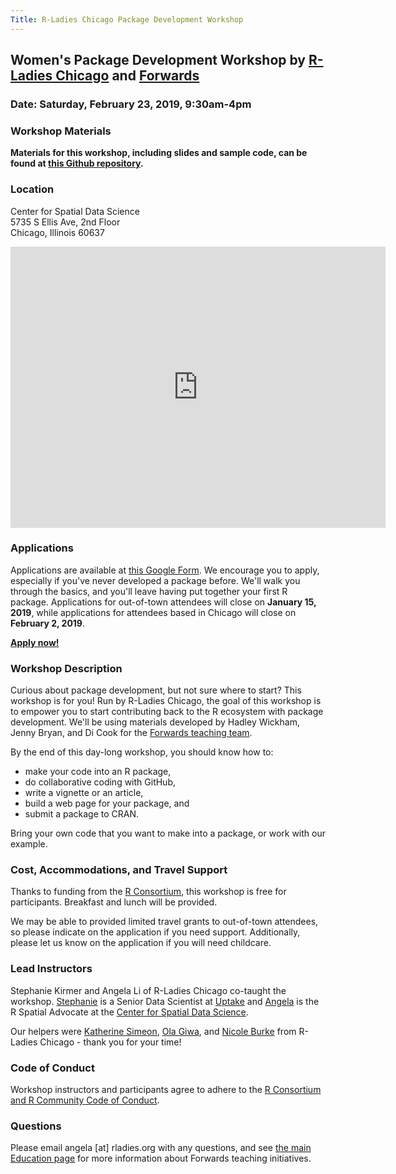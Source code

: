 ```yaml
---
Title: R-Ladies Chicago Package Development Workshop
---
```


## Women's Package Development Workshop by [R-Ladies Chicago](https://rladieschicago.org) and [Forwards](https://forwards.github.io)

### Date: Saturday, February 23, 2019, 9:30am-4pm

### Workshop Materials

**Materials for this workshop, including slides and sample code, can be found at [this Github repository](https://github.com/forwards/workshops/tree/master/Chicago2019).**

### Location

Center for Spatial Data Science  
5735 S Ellis Ave, 2nd Floor  
Chicago, Illinois 60637 

<iframe src="https://www.google.com/maps/embed?pb=!1m18!1m12!1m3!1d2974.7548639089937!2d-87.60317058411151!3d41.79049637886998!2m3!1f0!2f0!3f0!3m2!1i1024!2i768!4f13.1!3m3!1m2!1s0x880e293e7bd41241%3A0x5966b3036fc25171!2sSearle+Chemical+Laboratory%2C+5735+S+Ellis+Ave%2C+Chicago%2C+IL+60637!5e0!3m2!1sen!2sus!4v1544044603496" title="Google map of location" width="600" height="450" frameborder="0" style="border:0" allowfullscreen></iframe>
 
### Applications

Applications are available at [this Google Form](https://docs.google.com/forms/d/1lcmkrKNjLAIGlm0Eeyc3nDGv7FsY6upJYSYWVawX28I). We encourage you to apply, especially if you've never developed a package before. We'll walk you through the basics, and you'll leave having put together your first R package. Applications for out-of-town attendees will close on **January 15, 2019**, while applications for attendees based in Chicago will close on **February 2, 2019**.

[**Apply now!**](https://docs.google.com/forms/d/1lcmkrKNjLAIGlm0Eeyc3nDGv7FsY6upJYSYWVawX28I)

### Workshop Description

Curious about package development, but not sure where to start? This workshop is for you! Run by R-Ladies Chicago, the goal of this workshop is to empower you to start contributing back to the R ecosystem with package development. We'll be using materials developed by Hadley Wickham, Jenny Bryan, and Di Cook for the [Forwards teaching team](https://forwards.github.io/edu/).

By the end of this day-long workshop, you should know how to:

- make your code into an R package, 
- do collaborative coding with GitHub, 
- write a vignette or an article, 
- build a web page for your package, and
- submit a package to CRAN. 

Bring your own code that you want to make into a package, or work with our example. 

### Cost, Accommodations, and Travel Support
Thanks to funding from the <a href="https://www.r-consortium.org/" target="_blank">R Consortium</a>, this workshop is free for participants.  Breakfast and lunch will be provided.  

We may be able to provided limited travel grants to out-of-town attendees, so please indicate on the application if you need support. Additionally, please let us know on the application if you will need childcare.

### Lead Instructors

Stephanie Kirmer and Angela Li of R-Ladies Chicago co-taught the workshop. [Stephanie](https://skirmer.github.io/) is a Senior Data Scientist at [Uptake](https://www.uptake.com/) and [Angela](https://angela-li.github.io/) is the R Spatial Advocate at the [Center for Spatial Data Science](https://spatial.uchicago.edu). 

Our helpers were [Katherine Simeon](https://katherinesimeon.github.io/), [Ola Giwa](http://amazingspecialist.coolcatscoding.com/), and [Nicole Burke](https://nicoleburke.github.io/) from R-Ladies Chicago - thank you for your time!

### Code of Conduct

Workshop instructors and participants agree to adhere to the <a href="https://wiki.r-consortium.org/view/R_Consortium_and_the_R_Community_Code_of_Conduct" target="_blank">R Consortium and R Community Code of Conduct</a>.

### Questions

Please email angela [at] rladies.org with any questions, and see <a href="http://forwards.github.io/edu/" target="_blank">the main Education page</a> for more information about Forwards teaching initiatives.
